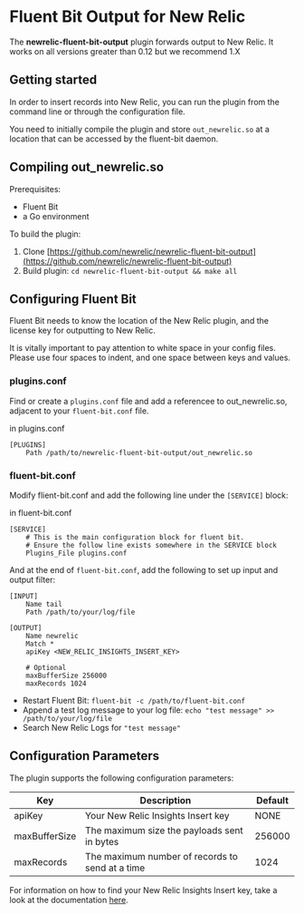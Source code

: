 # Fluent Bit Output for New Relic

The **newrelic-fluent-bit-output** plugin forwards output to New Relic.
It works on all versions greater than 0.12 but we recommend 1.X

## Getting started

In order to insert records into New Relic, you can run the plugin from the command line or through the configuration file.

You need to initially compile the plugin and store ```out_newrelic.so``` at a location that can be accessed by the fluent-bit daemon.

## Compiling out_newrelic.so

Prerequisites:
* Fluent Bit
* a Go environment

To build the plugin:
1. Clone [https://github.com/newrelic/newrelic-fluent-bit-output](https://github.com/newrelic/newrelic-fluent-bit-output)
2. Build plugin: `cd newrelic-fluent-bit-output && make all`

## Configuring Fluent Bit

Fluent Bit needs to know the location of the New Relic plugin, and the license key for outputting to New Relic.

It is vitally important to pay attention to white space in your config files. Please use four spaces to indent, and one space between keys and values.

### plugins.conf
Find or create a `plugins.conf` file and add a referencee to out_newrelic.so, adjacent to your `fluent-bit.conf` file.

in plugins.conf
```
[PLUGINS]
    Path /path/to/newrelic-fluent-bit-output/out_newrelic.so
```

### fluent-bit.conf
Modify flient-bit.conf and add the following line under the `[SERVICE]` block:

in fluent-bit.conf
```
[SERVICE]
    # This is the main configuration block for fluent bit.
    # Ensure the follow line exists somewhere in the SERVICE block
    Plugins_File plugins.conf

```

And at the end of `fluent-bit.conf`, add the following to set up input and output filter:
```
[INPUT]
    Name tail
    Path /path/to/your/log/file

[OUTPUT]
    Name newrelic
    Match *
    apiKey <NEW_RELIC_INSIGHTS_INSERT_KEY>

    # Optional
    maxBufferSize 256000
    maxRecords 1024
```

* Restart Fluent Bit: `fluent-bit -c /path/to/fluent-bit.conf`
* Append a test log message to your log file: `echo "test message" >> /path/to/your/log/file`
* Search New Relic Logs for `"test message"`

## Configuration Parameters

The plugin supports the following configuration parameters:


| Key | Description | Default |  
|-----|-------------|---------|  
|apiKey        |  Your New Relic Insights Insert key | NONE   |  
|maxBufferSize |  The maximum size the payloads sent in bytes  | 256000 |  
|maxRecords    |  The maximum number of records to send at a time  | 1024 |   

For information on how to find your New Relic Insights Insert key, take a look at the documentation [here](https://docs.newrelic.com/docs/insights/insights-data-sources/custom-data/send-custom-events-event-api#register).
